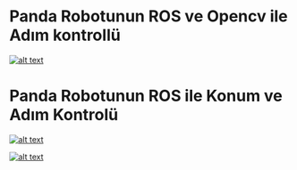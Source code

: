 # Panda Robotunun ROS ve Opencv ile Adım kontrollü




[![alt text](https://i9.ytimg.com/vi_webp/GumUgBMiszk/mq2.webp?sqp=CKje-q8G-oaymwEmCMACELQB8quKqQMa8AEB-AH-CYAC0AWKAgwIABABGFwgXChcMA8=&rs=AOn4CLAxEjMaVpW7Quhtkvjbia7p_cG--g)](https://youtu.be/NG--17tlHYA)

# Panda Robotunun ROS ile Konum ve Adım Kontrolü 
[![alt text](https://i9.ytimg.com/vi_webp/GumUgBMiszk/mq2.webp?sqp=CKje-q8G-oaymwEmCMACELQB8quKqQMa8AEB-AH-CYAC0AWKAgwIABABGFwgXChcMA8=&rs=AOn4CLAxEjMaVpW7Quhtkvjbia7p_cG--g)](https://youtu.be/NG--17tlHYA)

[![alt text](https://i9.ytimg.com/vi_webp/GumUgBMiszk/mq2.webp?sqp=CKje-q8G-oaymwEmCMACELQB8quKqQMa8AEB-AH-CYAC0AWKAgwIABABGFwgXChcMA8=&rs=AOn4CLAxEjMaVpW7Quhtkvjbia7p_cG--g)](https://youtu.be/NG--17tlHYA)

